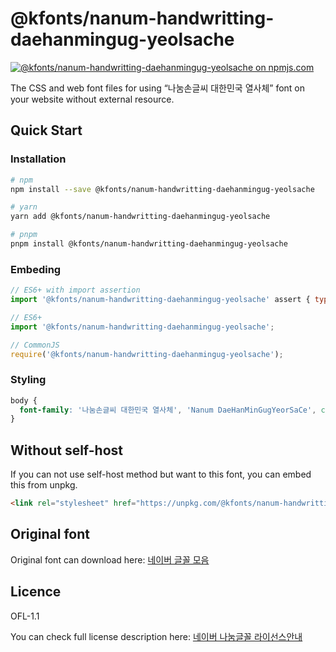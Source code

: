 # @kfonts/nanum-handwritting-daehanmingug-yeolsache

[![@kfonts/nanum-handwritting-daehanmingug-yeolsache on npmjs.com](https://img.shields.io/npm/v/%40kfonts%2Fnanum-handwritting-daehanmingug-yeolsache)](https://www.npmjs.com/package/@kfonts/nanum-handwritting-daehanmingug-yeolsache)

The CSS and web font files for using &OpenCurlyDoubleQuote;나눔손글씨 대한민국 열사체&CloseCurlyDoubleQuote; font on your website without external resource.

## Quick Start

### Installation

```sh
# npm
npm install --save @kfonts/nanum-handwritting-daehanmingug-yeolsache

# yarn
yarn add @kfonts/nanum-handwritting-daehanmingug-yeolsache

# pnpm
pnpm install @kfonts/nanum-handwritting-daehanmingug-yeolsache
```

### Embeding

```js
// ES6+ with import assertion
import '@kfonts/nanum-handwritting-daehanmingug-yeolsache' assert { type: 'css' };

// ES6+
import '@kfonts/nanum-handwritting-daehanmingug-yeolsache';

// CommonJS
require('@kfonts/nanum-handwritting-daehanmingug-yeolsache');
```

### Styling

```css
body {
  font-family: '나눔손글씨 대한민국 열사체', 'Nanum DaeHanMinGugYeorSaCe', cursive;
}
```

## Without self-host

If you can not use self-host method but want to this font, you can embed this from unpkg.

```html
<link rel="stylesheet" href="https://unpkg.com/@kfonts/nanum-handwritting-daehanmingug-yeolsache/index.css" />
```

## Original font

Original font can download here: [네이버 글꼴 모음](https://hangeul.naver.com/font)

## Licence

OFL-1.1

You can check full license description here: [네이버 나눔글꼴 라이선스안내](https://help.naver.com/service/30016/contents/18088?osType=PC&lang=ko)
